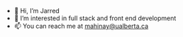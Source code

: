 - 👋 Hi, I’m Jarred
- 👀 I’m interested in full stack and front end development
- 📫 You can reach me at mahinay@ualberta.ca

<!---
derraj/derraj is a ✨ special ✨ repository because its `README.md` (this file) appears on your GitHub profile.
You can click the Preview link to take a look at your changes.
--->
